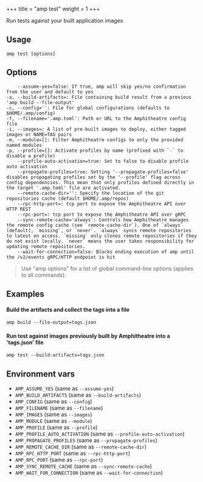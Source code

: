 +++
title = "amp test"
weight = 1
+++

Run tests against your built application images

## Usage
```
amp test [options]
```

## Options

```
    --assume-yes=false: If true, amp will skip yes/no confirmation from the user and default to yes
-a, --build-artifacts=: File containing build result from a previous 'amp build --file-output'
-c, --config='': File for global configurations (defaults to $HOME/.amp/config)
-f, --filename='.amp.toml': Path or URL to the Amphitheatre config file
-i, --images=: A list of pre-built images to deploy, either tagged images or NAME=TAG pairs
-m, --module=[]: Filter Amphitheatre configs to only the provided named modules
-p, --profile=[]: Activate profiles by name (prefixed with `-` to disable a profile)
    --profile-auto-activation=true: Set to false to disable profile auto activation
    --propagate-profiles=true: Setting '--propagate-profiles=false' disables propagating profiles set by the '--profile' flag across config dependencies. This mean that only profiles defined directly in the target '.amp.toml' file are activated.
    --remote-cache-dir='': Specify the location of the git repositories cache (default $HOME/.amp/repos)
    --rpc-http-port=: tcp port to expose the Amphitheatre API over HTTP REST
    --rpc-port=: tcp port to expose the Amphitheatre API over gRPC
    --sync-remote-cache='always': Controls how Amphitheatre manages the remote config cache (see `remote-cache-dir`). One of `always` (default), `missing`, or `never`. `always` syncs remote repositories to latest on access. `missing` only clones remote repositories if they do not exist locally. `never` means the user takes responsibility for updating remote repositories.
    --wait-for-connection=false: Blocks ending execution of amp until the /v2/events gRPC/HTTP endpoint is hit
```

> Use "amp options" for a list of global command-line options (applies to all commands).

## Examples
#### Build the artifacts and collect the tags into a file
```
amp build --file-output=tags.json
```

#### Run test against images previously built by Amphitheatre into a 'tags.json' file
```
amp test --build-artifacts=tags.json
```

## Environment vars

* `AMP_ASSUME_YES` (same as `--assume-yes`)
* `AMP_BUILD_ARTIFACTS` (same as `--build-artifacts`)
* `AMP_CONFIG` (same as `--config`)
* `AMP_FILENAME` (same as `--filename`)
* `AMP_IMAGES` (same as `--images`)
* `AMP_MODULE` (same as `--module`)
* `AMP_PROFILE` (same as `--profile`)
* `AMP_PROFILE_AUTO_ACTIVATION` (same as `--profile-auto-activation`)
* `AMP_PROPAGATE_PROFILES` (same as `--propagate-profiles`)
* `AMP_REMOTE_CACHE_DIR` (same as `--remote-cache-dir`)
* `AMP_RPC_HTTP_PORT` (same as `--rpc-http-port`)
* `AMP_RPC_PORT` (same as `--rpc-port`)
* `AMP_SYNC_REMOTE_CACHE` (same as `--sync-remote-cache`)
* `AMP_WAIT_FOR_CONNECTION` (same as `--wait-for-connection`)